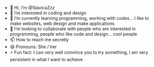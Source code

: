 - 👋 Hi, I’m @SlavicaZzz
- 👀 I’m interested in coding and design
- 🌱 I’m currently learning programming, working with codes... I like to make websites, web design and make applications
- 💞️ I’m looking to collaborate with people who are interested in programming, people who like code and design... cool people
- 📫 How to reach me secretly
- 😄 Pronouns: She / her
- ⚡ Fun fact: I can very well convince you to try something, I am very persistent in what I want to achieve

<!---
SlavicaZzz/SlavicaZzz is a ✨ special ✨ repository because its `README.md` (this file) appears on your GitHub profile.
You can click the Preview link to take a look at your changes.
--->
